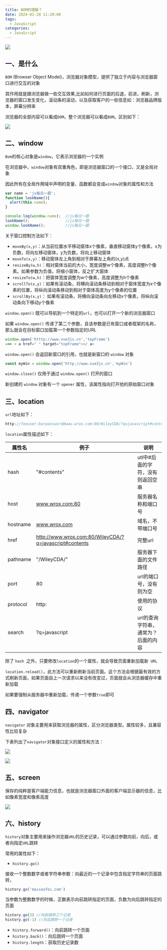 ```yaml
---
title: BOM的理解？
date: 2024-01-20 11:20:00
tags:
  - JavaScript
categories:
  - JavaScript
---
```



 ![](https://static.vue-js.com/3e191c40-8089-11eb-85f6-6fac77c0c9b3.png)

## 一、是什么

`BOM` (Browser Object Model)，浏览器对象模型，提供了独立于内容与浏览器窗口进行交互的对象

其作用就是跟浏览器做一些交互效果,比如如何进行页面的后退，前进，刷新，浏览器的窗口发生变化，滚动条的滚动，以及获取客户的一些信息如：浏览器品牌版本，屏幕分辨率

浏览器的全部内容可以看成`DOM`，整个浏览器可以看成`BOM`。区别如下：

![](https://static.vue-js.com/482f33e0-8089-11eb-85f6-6fac77c0c9b3.png)



## 二、window

`Bom`的核心对象是`window`，它表示浏览器的一个实例

在浏览器中，`window`对象有双重角色，即是浏览器窗口的一个接口，又是全局对象

因此所有在全局作用域中声明的变量、函数都会变成`window`对象的属性和方法

```js
var name = 'js每日一题';
function lookName(){
  alert(this.name);
}

console.log(window.name);  //js每日一题
lookName();                //js每日一题
window.lookName();         //js每日一题
```

关于窗口控制方法如下：

- `moveBy(x,y)`：从当前位置水平移动窗体x个像素，垂直移动窗体y个像素，x为负数，将向左移动窗体，y为负数，将向上移动窗体
- `moveTo(x,y)`：移动窗体左上角到相对于屏幕左上角的(x,y)点
- `resizeBy(w,h)`：相对窗体当前的大小，宽度调整w个像素，高度调整h个像素。如果参数为负值，将缩小窗体，反之扩大窗体
- `resizeTo(w,h)`：把窗体宽度调整为w个像素，高度调整为h个像素
- `scrollTo(x,y)`：如果有滚动条，将横向滚动条移动到相对于窗体宽度为x个像素的位置，将纵向滚动条移动到相对于窗体高度为y个像素的位置
- `scrollBy(x,y)`： 如果有滚动条，将横向滚动条向左移动x个像素，将纵向滚动条向下移动y个像素

 `window.open()` 既可以导航到一个特定的`url`，也可以打开一个新的浏览器窗口

如果 `window.open()` 传递了第二个参数，且该参数是已有窗口或者框架的名称，那么就会在目标窗口加载第一个参数指定的URL

```js
window.open('htttp://www.vue3js.cn','topFrame')
==> < a href=" " target="topFrame"></ a>
```

`window.open()` 会返回新窗口的引用，也就是新窗口的 `window` 对象

```js
const myWin = window.open('http://www.vue3js.cn','myWin')
```

`window.close()` 仅用于通过 `window.open()` 打开的窗口

新创建的 `window` 对象有一个 `opener` 属性，该属性指向打开他的原始窗口对象





## 三、location

`url`地址如下：

```js
http://foouser:barpassword@www.wrox.com:80/WileyCDA/?q=javascript#contents
```

`location`属性描述如下：

| 属性名   | 例子                                                   | 说明                                |
| -------- | ------------------------------------------------------ | ----------------------------------- |
| hash     | "#contents"                                            | utl中#后面的字符，没有则返回空串    |
| host     | www.wrox.com:80                                        | 服务器名称和端口号                  |
| hostname | www.wrox.com                                           | 域名，不带端口号                    |
| href     | http://www.wrox.com:80/WileyCDA/?q=javascript#contents | 完整url                             |
| pathname | "/WileyCDA/"                                           | 服务器下面的文件路径                |
| port     | 80                                                     | url的端口号，没有则为空             |
| protocol | http:                                                  | 使用的协议                          |
| search   | ?q=javascript                                          | url的查询字符串，通常为？后面的内容 |

除了 `hash `之外，只要修改` location `的一个属性，就会导致页面重新加载新` URL`

`location.reload()`，此方法可以重新刷新当前页面。这个方法会根据最有效的方式刷新页面，如果页面自上一次请求以来没有改变过，页面就会从浏览器缓存中重新加载

如果要强制从服务器中重新加载，传递一个参数`true`即可



## 四、navigator

`navigator` 对象主要用来获取浏览器的属性，区分浏览器类型。属性较多，且兼容性比较复杂

下表列出了`navigator`对象接口定义的属性和方法：

 ![](https://static.vue-js.com/6797ab40-8089-11eb-ab90-d9ae814b240d.png)

 ![](https://static.vue-js.com/74096620-8089-11eb-ab90-d9ae814b240d.png)



## 五、screen

保存的纯粹是客户端能力信息，也就是浏览器窗口外面的客户端显示器的信息，比如像素宽度和像素高度

 ![](https://static.vue-js.com/7d6b21e0-8089-11eb-85f6-6fac77c0c9b3.png)



## 六、history

`history`对象主要用来操作浏览器`URL`的历史记录，可以通过参数向前，向后，或者向指定`URL`跳转

常用的属性如下：

- `history.go()`

接收一个整数数字或者字符串参数：向最近的一个记录中包含指定字符串的页面跳转，

```js
history.go('maixaofei.com')
```

当参数为整数数字的时候，正数表示向前跳转指定的页面，负数为向后跳转指定的页面

```js
history.go(3) //向前跳转三个记录
history.go(-1) //向后跳转一个记录
```

- `history.forward()`：向前跳转一个页面
- `history.back()`：向后跳转一个页面
- `history.length`：获取历史记录数